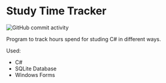 # Study Time Tracker
![GitHub commit activity](https://img.shields.io/github/commit-activity/w/Vadim1108/Study-Time-Tracker)


Program to track hours spend for studing C# in different ways.

Used:
- C#
- SQLite Database
- Windows Forms
